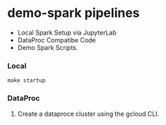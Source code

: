 # demo-spark pipelines

- Local Spark Setup via JupyterLab
- DataProc Compatibe Code
- Demo Spark Scripts.

### Local 

```
make startup 
```



### DataProc
1. Create a dataproce cluster using the gcloud CLI.


<!-- ### List Files

Start juptyer lab. 

```bash
hadoop fs -ls gs://kavi-dataproc-data/data
``` -->